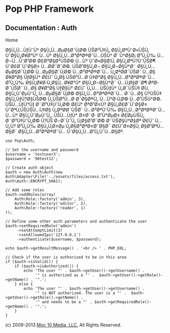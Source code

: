 Pop PHP Framework
=================

Documentation : Auth
--------------------

Home

Ø§Ù„Ù…ÙƒÙˆÙ† Ø§Ù„Ù…ØµØ§Ø¯Ù‚Ø© ÙŠØ³Ù‡Ù„ Ø§Ù„ØªÙˆØ«ÙŠÙ‚ ÙˆØ§Ù„Ø¥Ø°Ù† Ù…Ù†
Ø§Ù„Ù…Ø³ØªØ®Ø¯Ù…ÙŠÙ† Ø¨Ù†Ø§Ø¡ Ø¹Ù„Ù‰ Ù…Ø¬Ù…ÙˆØ¹Ø© Ø£Ø³Ø§Ø³ÙŠØ© Ù…Ù†
ÙˆØ«Ø§Ø¦Ù‚ Ø§Ù„ØªÙ?ÙˆÙŠØ¶ ÙˆØ£Ø¯ÙˆØ§Ø± Ù…Ø­Ø¯Ø¯Ø©. ÙŠØ¹Ø§Ù„Ø¬
Ø§Ù„Ø¬Ø§Ù†Ø¨ Ø§Ù„Ù…ØµØ§Ø¯Ù‚Ø© Ù…ØµØ§Ø¯Ù‚Ø© Ù…Ø³ØªØ®Ø¯Ù… Ù„ØªØ­Ø¯ÙŠØ¯
Ù…Ø§ Ø¥Ø°Ø§ ÙƒØ§Ù† Ø£Ùˆ Ù„Ø§ ÙŠØ³Ù…Ø­ Ù‡Ø°Ø§ Ø§Ù„Ù…Ø³ØªØ®Ø¯Ù… Ø¹Ù„Ù‰
Ø§Ù„Ø¥Ø·Ù„Ø§Ù‚. Ø¥Ø°Ù† Ø§Ù„Ø¬Ø§Ù†Ø¨ Ù…Ù‚Ø§Ø¨Ø¶ ØªØ­Ø¯ÙŠØ¯ Ù…Ø§ Ø¥Ø°Ø§
ÙƒØ§Ù† Ø£Ùˆ Ù„Ù… ÙŠÙƒÙ† Ù„Ø¯ÙŠÙ‡ Ø­Ù‚ Ø§Ù„ÙˆØµÙˆÙ„ Ù…ØµØ§Ø¯Ù‚Ø©
Ø§Ù„Ù…Ø³ØªØ®Ø¯Ù… Ø¨Ù…Ø§ Ù?ÙŠÙ‡ Ø§Ù„ÙƒÙ?Ø§ÙŠØ© Ù„ÙŠØ³Ù…Ø­ Ø¯Ø§Ø®Ù„
Ù…Ù†Ø·Ù‚Ø© Ù…Ø¹ÙŠÙ†Ø©. ÙŠÙ…ÙƒÙ†Ùƒ Ø¨Ø³Ù‡ÙˆÙ„Ø© Ø£Ù† ØªØ¹Ø±Ù?
Ø§Ù„Ø£Ø¯ÙˆØ§Ø± ÙˆØªÙ‚ÙŠÙŠÙ…Ù‡Ø§ Ù„ØªØ­Ø¯ÙŠØ¯ Ù…Ø³ØªÙˆÙ‰ Ø§Ù„Ù…Ø³ØªØ®Ø¯Ù…
Ù…Ù† Ø§Ù„ÙˆØµÙˆÙ„. ÙŠÙ…ÙƒÙ† Ø±Ø¨Ø· Ø¹Ù†ØµØ± Ø£ØµÙŠÙ„ Ø¨Ø³Ù‡ÙˆÙ„Ø© Ù?ÙŠ
Ø¬Ø¯ÙˆÙ„ Ù‚Ø§Ø¹Ø¯Ø© Ø¨ÙŠØ§Ù†Ø§Øª Ø£Ùˆ Ù…Ù„Ù? Ø¹Ù„Ù‰ Ø§Ù„Ù‚Ø±Øµ
Ù„Ø§Ø³ØªØ±Ø¯Ø§Ø¯ Ø£ÙˆØ±Ø§Ù‚ Ø§Ø¹ØªÙ…Ø§Ø¯ Ø§Ù„Ù…Ø³ØªØ®Ø¯Ù…
ÙˆØ§Ù„Ù…Ø¹Ù„ÙˆÙ…Ø§Øª.

    use Pop\Auth;

    // Set the username and password
    $username = 'testuser3';
    $password = '90test12';

    // Create auth object
    $auth = new Auth\Auth(new Auth\Adapter\File('../assets/files/access.txt'), Auth\Auth::ENCRYPT_SHA1);

    // Add some roles
    $auth->addRoles(array(
        Auth\Role::factory('admin', 3),
        Auth\Role::factory('editor', 2),
        Auth\Role::factory('reader', 1)
    ));

    // Define some other auth parameters and authenticate the user
    $auth->setRequiredRole('admin')
         ->setAttemptLimit(3)
         ->setAllowedIps('127.0.0.1')
         ->authenticate($username, $password);

    echo $auth->getResultMessage() . '<br /> ' . PHP_EOL;

    // Check if the user is authorized to be in this area
    if ($auth->isValid()) {
        if ($auth->isAuthorized()) {
            echo 'The user "' . $auth->getUser()->getUsername() .
                 '" is authorized as a "' .  $auth->getUser()->getRole()->getName() . '".';
        } else {
            echo 'The user "' . $auth->getUser()->getUsername() .
                 '" is NOT authorized. The user is a "' .  $auth->getUser()->getRole()->getName() .
                 '" and needs to be a "' . $auth->getRequiredRole()->getName() . '".';
        }
    }

\(c) 2009-2013 [Moc 10 Media, LLC.](http://www.moc10media.com) All
Rights Reserved.
